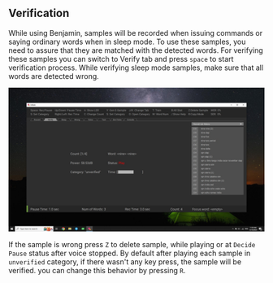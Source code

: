 ## Verification

While using Benjamin, samples will be recorded when issuing commands or saying ordinary words when in sleep mode. To use these samples, you need to assure that they are matched with the detected words. For verifying these samples you can switch to Verify tab and press `space` to start verification process. While verifying sleep mode samples, make sure that all words are detected wrong.

![Verify](img/verify.jpg)

If the sample is wrong press `Z` to delete sample, while playing or at `Decide Pause` status after voice stopped. By default after playing each sample in `unverified` category, if there wasn't any key press, the sample will be verified. you can change this behavior by pressing `R`.
